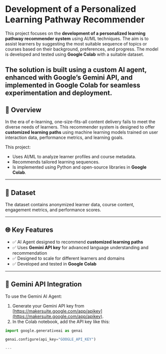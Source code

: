 # Development of a Personalized Learning Pathway Recommender

This project focuses on the **development of a personalized learning pathway recommender system** using AI/ML techniques. The aim is to assist learners by suggesting the most suitable sequence of topics or courses based on their background, preferences, and progress. The model is developed and tested using **Google Colab** with a suitable dataset.

The solution is built using a **custom AI agent**, enhanced with Google’s **Gemini API**, and implemented in **Google Colab** for seamless experimentation and deployment.
---

## 🚀 Overview

In the era of e-learning, one-size-fits-all content delivery fails to meet the diverse needs of learners. This recommender system is designed to offer **customized learning paths** using machine learning models trained on user interaction data, performance metrics, and learning goals.

This project:
- Uses AI/ML to analyze learner profiles and course metadata.
- Recommends tailored learning sequences.
- Is implemented using Python and open-source libraries in **Google Colab**.

---

## 📁 Dataset

The dataset contains anonymized learner data, course content, engagement metrics, and performance scores.

---

## 🌐 Key Features

- ✅ AI Agent designed to recommend **customized learning paths**
- ✅ Uses **Gemini API key** for advanced language understanding and recommendation
- ✅ Designed to scale for different learners and domains
- ✅ Developed and tested in **Google Colab**

---

## 🔐 Gemini API Integration

To use the Gemini AI Agent:

1. Generate your Gemini API key from [https://makersuite.google.com/app/apikey](https://makersuite.google.com/app/apikey).
2. In the Colab notebook, add the API key like this:

```python
import google.generativeai as genai

genai.configure(api_key="GOOGLE_API_KEY")

---

